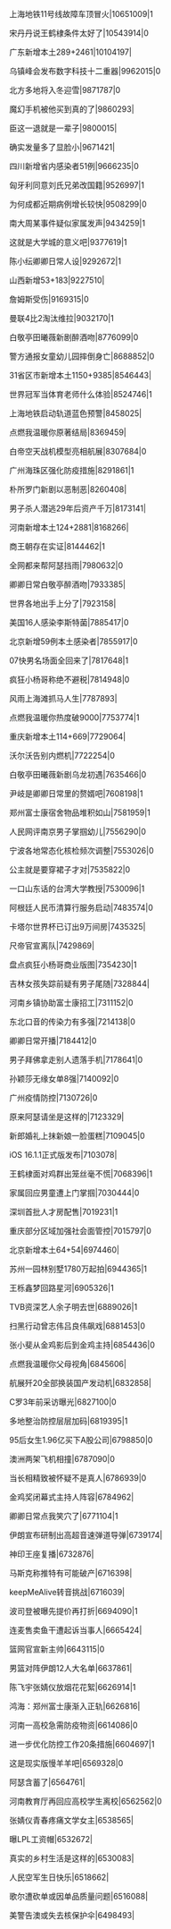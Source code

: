 上海地铁11号线故障车顶冒火|10651009|1

宋丹丹说王鹤棣条件太好了|10543914|0

广东新增本土289+2461|10104197|

乌镇峰会发布数字科技十二重器|9962015|0

北方多地将入冬迎雪|9871787|0

魔幻手机被他买到真的了|9860293|

臣这一退就是一辈子|9800015|

确实发量多了显脸小|9671421|

四川新增省内感染者51例|9666235|0

匈牙利同意刘氏兄弟改国籍|9526997|1

为何成都近期病例增长较快|9508299|0

南大周某事件疑似家属发声|9434259|1

这就是大学城的意义吧|9377619|1

陈小纭卿卿日常人设|9292672|1

山西新增53+183|9227510|

詹姆斯受伤|9169315|0

曼联4比2淘汰维拉|9032170|1

白敬亭田曦薇新剧醉酒吻|8776099|0

警方通报女童幼儿园摔倒身亡|8688852|0

31省区市新增本土1150+9385|8546443|

世界冠军当体育老师什么体验|8524746|1

上海地铁启动轨道蓝色预警|8458025|

点燃我温暖你原著结局|8369459|

白帝空天战机模型亮相航展|8307684|0

广州海珠区强化防疫措施|8291861|1

朴所罗门新剧以恶制恶|8260408|

男子杀人潜逃29年后资产千万|8173141|

河南新增本土124+2881|8168266|

商王朝存在实证|8144462|1

全网都来帮阿瑟挡雨|7980632|0

卿卿日常白敬亭醉酒吻|7933385|

世界各地出手上分了|7923158|

美国16人感染李斯特菌|7885417|0

北京新增59例本土感染者|7855917|0

07快男名场面全回来了|7817648|1

疯狂小杨哥称绝不避税|7814948|0

风雨上海滩抓马人生|7787893|

点燃我温暖你热度破9000|7753774|1

重庆新增本土114+669|7729064|

沃尔沃告别内燃机|7722254|0

白敬亭田曦薇新剧乌龙初遇|7635466|0

尹岐是卿卿日常里的赘婿吧|7608198|1

郑州富士康宿舍物品堆积如山|7581959|1

人民网评南京男子掌掴幼儿|7556290|0

宁波各地常态化核检频次调整|7553026|0

公主就是要穿裙子才对|7535822|0

一口山东话的台湾大学教授|7530096|1

阿根廷人民币清算行服务启动|7483574|0

卡塔尔世界杯已订出9万间房|7435325|

尺帝官宣离队|7429869|

盘点疯狂小杨哥商业版图|7354230|1

吉林女孩失踪前疑有男子尾随|7328844|

河南乡镇协助富士康招工|7311152|0

东北口音的传染力有多强|7214138|0

卿卿日常开播|7184412|0

男子拜佛拿走别人遗落手机|7178641|0

孙颖莎无缘女单8强|7140092|0

广州疫情防控|7130726|0

原来阿瑟请坐是这样的|7123329|

新郎婚礼上抹新娘一脸蛋糕|7109045|0

iOS 16.1.1正式版发布|7103078|

王鹤棣面对鸡群出笼丝毫不慌|7068396|1

家属回应男童遭上门掌掴|7030444|0

深圳首批人才房配售|7019231|1

重庆部分区域加强社会面管控|7015797|0

北京新增本土64+54|6974460|

苏州一园林别墅1780万起拍|6944365|1

王栎鑫梦回路星河|6905326|1

TVB资深艺人余子明去世|6889026|1

扫黑行动曾志伟吕良伟飙戏|6881453|0

张小斐从金鸡影后到金鸡主持|6854436|0

点燃我温暖你父母视角|6845606|

航展歼20全部换装国产发动机|6832858|

C罗3年前采访曝光|6827100|0

多地整治防控层层加码|6819395|1

95后女生1.96亿买下A股公司|6798850|0

澳洲两架飞机相撞|6787090|0

当长相精致被怀疑不是真人|6786939|0

金鸡奖闭幕式主持人阵容|6784962|

卿卿日常点我笑穴了|6771104|1

伊朗宣布研制出高超音速弹道导弹|6739174|

神印王座复播|6732876|

马斯克称推特有可能破产|6716398|

keepMeAlive转音挑战|6716039|

波司登被曝先提价再打折|6694090|1

连麦售卖鱼干遭起诉当事人|6665424|

篮网官宣新主帅|6643115|0

男篮对阵伊朗12人大名单|6637861|

陈飞宇张婧仪放烟花花絮|6626914|1

鸿海：郑州富士康渐入正轨|6626816|

河南一高校急需防疫物资|6614086|0

进一步优化防控工作20条措施|6604697|1

这是现实版慢羊羊吧|6569328|0

阿瑟含蓄了|6564761|

河南教育厅再回应高校学生离校|6562562|0

张婧仪青春疼痛文学女主|6538565|

曝LPL工资帽|6532672|

真实的乡村生活是这样的|6530083|

人民空军生日快乐|6518662|

歌尔遭砍单或因单品质量问题|6516088|

美警告澳或失去核保护伞|6498493|

